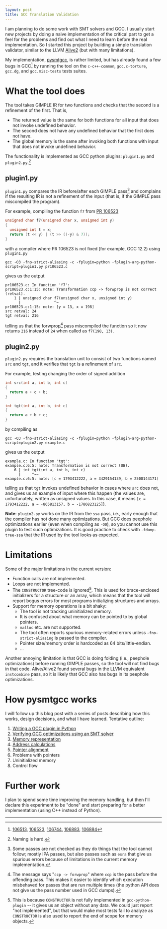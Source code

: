 ```yaml
---
layout: post
title: GCC Translation Validation
---
```

I am planning to do some work with SMT solvers and GCC. I usually
start new projects by doing a naive implementation of the critical part
to get a feel for the problems and find out what I need to learn before
the real implementation. So I started this project by building a simple translation
validator, similar to the LLVM [Alive2](https://github.com/AliveToolkit/alive2)
(but with many limitations).

My implementation, [pysmtgcc](https://github.com/kristerw/pysmtgcc), is rather limited, but has already found a few bugs in GCC[^bugs] by running the tool on the `c-c++-common`, `gcc.c-torture`, `gcc.dg`, and `gcc.misc-tests` tests suites.


# What the tool does
The tool takes GIMPLE IR for two functions and checks that the second is a
refinement of the first. That is,

* The returned value is the same for both functions for all input that
  does not invoke undefined behavior.
* The second does not have any undefined behavior that the first does not have.
* The global memory is the same after invoking both functions with input
  that does not invoke undefined behavior.

The functionality is implemented as GCC python plugins: `plugin1.py` and `plugin2.py`.[^naming]

## plugin1.py
`plugin1.py` compares the IR before/after each GIMPLE pass[^each_pass] and
complains if the resulting IR is not a refinement of the input (that is, if the GIMPLE pass miscompiled the program).

For example, compiling the function `f7` from [PR 106523](https://gcc.gnu.org/bugzilla/show_bug.cgi?id=106523)
```c
unsigned char f7(unsigned char x, unsigned int y)
{
  unsigned int t = x;
  return (t << y) | (t >> ((-y) & 7));
}
```
with a compiler where PR 106523 is not fixed (for example, GCC 12.2) using `plugin1.py`
```
gcc -O3 -fno-strict-aliasing -c -fplugin=python -fplugin-arg-python-script=plugin1.py pr106523.c
```
gives us the output
```
pr106523.c: In function 'f7':
pr106523.c:1:15: note: Transformation ccp -> forwprop is not correct (retval).
    1 | unsigned char f7(unsigned char x, unsigned int y)
      |               ^~
pr106523.c:1:15: note: [y = 13, x = 198]
src retval: 24
tgt retval: 216
```
telling us that the forwprop[^passes] pass miscompiled the function so it now returns `216` instead of `24` when called as `f7(198, 13)`.



## plugin2.py
`plugin2.py` requires the translation unit to consist of two functions named `src` and `tgt`, and it verifies that `tgt` is a refinement of `src`.

For example, testing changing the order of signed addition
```c
int src(int a, int b, int c)
{
  return a + c + b;
}

int tgt(int a, int b, int c)
{
  return a + b + c;
}
```
by compiling as
```
gcc -O3 -fno-strict-aliasing -c -fplugin=python -fplugin-arg-python-script=plugin2.py example.c
```
gives us the output
```
example.c: In function 'tgt':
example.c:6:5: note: Transformation is not correct (UB).
    6 | int tgt(int a, int b, int c)
      |     ^~~
example.c:6:5: note: [c = 1793412222, a = 3429154139, b = 2508144171]
```
telling us that `tgt` invokes undefined behavior in cases where `src` does not,
and gives us an example of input where this happen (the values are, unfortunately, written as unsigned values. In this case, it means `[c = 1793412222, a = -865813157, b = -1786823125]`).

**Note**: `plugin2.py` works on the IR from the `ssa` pass, i.e., early enough that the compiler has not done many optimizations. But GCC does peephole optimizations earlier (even when compiling as `-O0`), so you cannot use this plugin to test such optimizations. It is good practice to check with `-fdump-tree-ssa` that the IR used by the tool looks as expected.


# Limitations
Some of the major limitations in the current version:
* Function calls are not implemented.
* Loops are not implemented.
* The `CONSTRUCTOR` tree-code is ignored[^constructor]. This is used for brace-enclosed initializers for a structure or an array, which means that the tool will report bogus errors for most programs initializing structures and arrays.
* Support for memory operations is a bit shaky:
  * The tool is not tracking uninitialized memory.
  * It is confused about what memory can be pointed to by global pointers.
  * `malloc` etc. are not supported.
  * The tool often reports spurious memory-related errors unless `-fno-strict-aliasing` is passed to the compiler.
  * Pointer size/memory order is hardcoded as 64 bits/little-endian.
  * ...

Another annoying limitation is that GCC is doing folding (i.e., peephole optimizations) before running GIMPLE passes, so the tool will not find bugs in that code. Alive/Alive2 found several bugs in the LLVM equivalent `instcombine` pass, so it is likely that GCC also has bugs in its peephole optimizations.

# How pysmtgcc works
I will follow up this blog post with a series of posts describing how this works, design decisions, and what I have learned. Tentative outline:
1. [Writing a GCC plugin in Python](https://kristerw.github.io/2022/10/20/gcc-python-plugin/)
2. [Verifying GCC optimizations using an SMT solver](https://kristerw.github.io/2022/11/01/verifying-optimizations/)
3. [Memory representation](https://kristerw.github.io/2023/07/17/memory-representation/)
4. [Address calculations](https://kristerw.github.io/2023/07/18/address-calculations/)
5. [Pointer alignment](https://kristerw.github.io/2023/07/20/pointer-alignment/)
6. Problems with pointers
7. Uninitialized memory
8. Control flow

# Further work
I plan to spend some time improving the memory handling, but then I'll declare this experiment to be "done" and start preparing for a better implementation (using C++ instead of Python).

----

[^bugs]: [106513](https://gcc.gnu.org/bugzilla/show_bug.cgi?id=106513), [106523](https://gcc.gnu.org/bugzilla/show_bug.cgi?id=106523), [106744](https://gcc.gnu.org/bugzilla/show_bug.cgi?id=106744), [106883](https://gcc.gnu.org/bugzilla/show_bug.cgi?id=106883), [106884](https://gcc.gnu.org/bugzilla/show_bug.cgi?id=106884)

[^naming]: Naming is hard.

[^each_pass]: Some passes are not checked as they do things that the tool cannot follow; mostly IPA passes, but also passes such as `esra` that give us spurious errors because of limitations in the current memory implementation.

[^passes]: The message says "`ccp -> forwprop`" where `ccp` is the pass before the offending pass. This makes it easier to identify which execution misbehaved for passes that are run multiple times (the python API does not give us the pass number used in GCC dumps).

[^constructor]: This is because `CONSTRUCTOR` is not fully implemented in `gcc-python-plugin` -- it gives us an object without any data. We could just report "not implemented", but that would make most tests fail to analyze as `CONSTRUCTOR` is also used to report the end of scope for memory objects.
